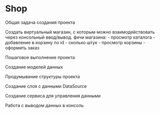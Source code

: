 # Shop
Общая задача создания проекта

Создать виртуальный магазин, с которым можно взаимодействовать через консольный ввод/вывод.
фичи магазина: - просмотр каталога - добавление в корзину по id - сколько штук - просмотр корзины - оформить заказ

Пошаговое выполнение проекта

Создание моделей данных

Продумывание структуры проекта

Создание слоя с данными DataSource

Создание сервиса для управления данными

Работа с выводом данных в консоль
